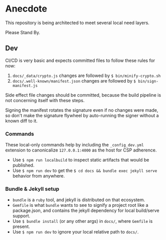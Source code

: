 # Anecdote

This repository is being architected to meet several local need layers.

Please Stand By.

## Dev

CI/CD is very basic and expects committed files to follow these rules for now:

1. `docs/_data/crypto.js` changes are followed by `$ bin/minify-crypto.sh`
2. `docs/.well-known/manifest.json` changes are followed by `$ bin/sign-manifest.js`

Side effect file changes should be committed, because the build pipeline is not concerning itself with these steps.

Signing the manifest rotates the signature even if no changes were made, so don't make the signature flywheel by auto-running the signer without a known diff to it.

### Commands

These local-only commands help by including the `_config_dev.yml` extension to canonicalize `127.0.0.1:4000` as the host for CSP adherence.

- Use `$ npm run localbuild` to inspect static artifacts that would be published.
- Use `$ npm run dev` to get the `$ cd docs && bundle exec jekyll serve` behavior from anywhere.

### Bundle & Jekyll setup

- `bundle` is a `ruby` tool, and jekyll is distributed on that ecosystem.
- `Gemfile` is what `bundle` wants to see to signify a project root like a package.json, and contains the jekyll dependency for local build/serve support.
- Use `$ bundle install` (or any other args) in `docs/`, where `Gemfile` is present.
- Use `$ npm run dev` to ignore your local relative path to `docs/`.
